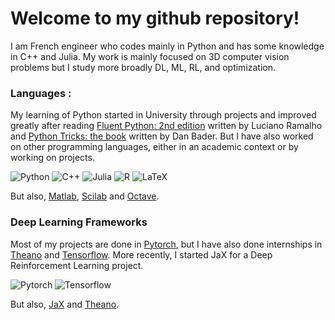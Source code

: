 # Welcome to my github repository! 

I am French engineer who codes mainly in Python and has some knowledge in C++ and Julia. My work is mainly focused on 3D computer vision problems but I study more broadly DL, ML, RL, and optimization.


### Languages :
My learning of Python started in University through projects and improved greatly after reading [Fluent Python: 2nd edition](https://www.oreilly.com/library/view/fluent-python-2nd/9781492056348/) written by Luciano Ramalho and [Python Tricks: the book](https://realpython.com/products/python-tricks-book/) written by Dan Bader. 
But I have also worked on other programming languages, either in an academic context or by working on projects.

![Python](https://img.shields.io/badge/Python-FFD43B?style=for-the-badge&logo=python&logoColor=306998) 
![C++](https://img.shields.io/badge/C%2B%2B-00599C?style=for-the-badge&logo=c%2B%2B&logoColor=white)
![Julia](https://img.shields.io/badge/-Julia-9558B2?style=for-the-badge&logo=julia&logoColor=white)
![R](https://img.shields.io/badge/r-%23276DC3.svg?style=for-the-badge&logo=r&logoColor=white) 
![LaTeX](https://img.shields.io/badge/latex-%23008080.svg?style=for-the-badge&logo=latex&logoColor=white)

But also, [Matlab](https://fr.mathworks.com/), [Scilab](https://www.scilab.org/) and [Octave](https://octave.org/index.html).

### Deep Learning Frameworks
Most of my projects are done in [Pytorch](https://github.com/pytorch/pytorch), but I have also done internships in [Theano](https://github.com/Theano/Theano) and [Tensorflow](https://github.com/tensorflow/tensorflow). More recently, I started JaX for a Deep Reinforcement Learning project.

![Pytorch](https://img.shields.io/badge/Pytorch-EE4C2C?style=for-the-badge&logo=pytorch&logoColor=white) 
![Tensorflow](https://img.shields.io/badge/TensorFlow-%23FF6F00.svg?style=for-the-badge&logo=TensorFlow&logoColor=white) 

But also, [JaX](https://github.com/google/jax) and [Theano](https://github.com/Theano/Theano).
